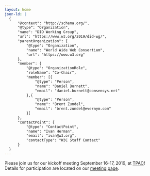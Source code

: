 ```yaml
---
layout: home
json-ld: |
  {
      "@context": "http://schema.org/",
      "@type": "Organization",
      "name": "DID Working Group",
      "url": "https://www.w3.org/2019/did-wg/",
      "parentOrganization": {
          "@type": "Organization",
          "name": "World Wide Web Consortium",
          "url": "https://www.w3.org"
      },
      "member": {
          "@type": "OrganizationRole",
          "roleName": "Co-Chair",
          "member": [{
              "@type": "Person",
              "name": "Daniel Burnett",
              "email": "daniel.burnett@consensys.net"
          },{
              "@type": "Person",
              "name": "Brent Zundel",
              "email": "brent.zundel@evernym.com"
          }]
      },
      "contactPoint": {
          "@type": "ContactPoint",
          "name": "Ivan Herman",
          "email": "ivan@w3.org",
          "contactType": "W3C Staff Contact"
      }
  }
---
```


Please join us for our kickoff meeting September 16-17, 2019, at [TPAC](https://www.w3.org/2019/09/TPAC/Overview.html)!
Details for participation are located on our [meeting page](Meetings/F2F/2019.09.Fuk.md).
